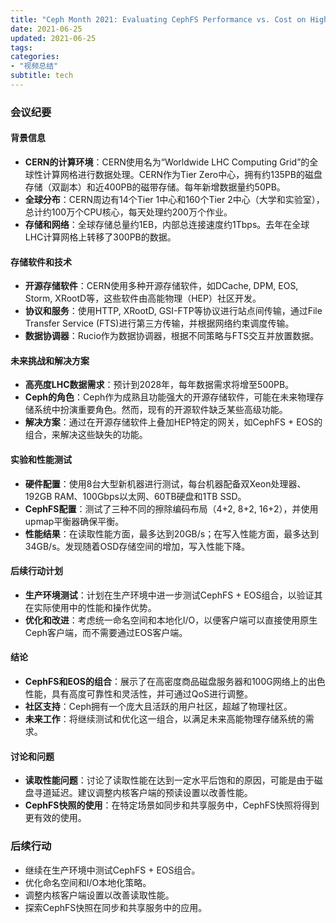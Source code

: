 ```yaml
---
title: "Ceph Month 2021: Evaluating CephFS Performance vs. Cost on High-Density Commodity Disk Servers"
date: 2021-06-25
updated: 2021-06-25
tags:
categories:
- "视频总结"
subtitle: tech
---
```



### 会议纪要

#### 背景信息
- **CERN的计算环境**：CERN使用名为“Worldwide LHC Computing Grid”的全球性计算网格进行数据处理。CERN作为Tier Zero中心，拥有约135PB的磁盘存储（双副本）和近400PB的磁带存储。每年新增数据量约50PB。
- **全球分布**：CERN周边有14个Tier 1中心和160个Tier 2中心（大学和实验室），总计约100万个CPU核心，每天处理约200万个作业。
- **存储和网络**：全球存储总量约1EB，内部总连接速度约1Tbps。去年在全球LHC计算网格上转移了300PB的数据。

#### 存储软件和技术
- **开源存储软件**：CERN使用多种开源存储软件，如DCache, DPM, EOS, Storm, XRootD等，这些软件由高能物理（HEP）社区开发。
- **协议和服务**：使用HTTP, XRootD, GSI-FTP等协议进行站点间传输，通过File Transfer Service (FTS)进行第三方传输，并根据网络约束调度传输。
- **数据协调器**：Rucio作为数据协调器，根据不同策略与FTS交互并放置数据。

#### 未来挑战和解决方案
- **高亮度LHC数据需求**：预计到2028年，每年数据需求将增至500PB。
- **Ceph的角色**：Ceph作为成熟且功能强大的开源存储软件，可能在未来物理存储系统中扮演重要角色。然而，现有的开源软件缺乏某些高级功能。
- **解决方案**：通过在开源存储软件上叠加HEP特定的网关，如CephFS + EOS的组合，来解决这些缺失的功能。

#### 实验和性能测试
- **硬件配置**：使用8台大型新机器进行测试，每台机器配备双Xeon处理器、192GB RAM、100Gbps以太网、60TB硬盘和1TB SSD。
- **CephFS配置**：测试了三种不同的擦除编码布局（4+2, 8+2, 16+2），并使用upmap平衡器确保平衡。
- **性能结果**：在读取性能方面，最多达到20GB/s；在写入性能方面，最多达到34GB/s。发现随着OSD存储空间的增加，写入性能下降。

#### 后续行动计划
- **生产环境测试**：计划在生产环境中进一步测试CephFS + EOS组合，以验证其在实际使用中的性能和操作优势。
- **优化和改进**：考虑统一命名空间和本地化I/O，以便客户端可以直接使用原生Ceph客户端，而不需要通过EOS客户端。

#### 结论
- **CephFS和EOS的组合**：展示了在高密度商品磁盘服务器和100G网络上的出色性能，具有高度可靠性和灵活性，并可通过QoS进行调整。
- **社区支持**：Ceph拥有一个庞大且活跃的用户社区，超越了物理社区。
- **未来工作**：将继续测试和优化这一组合，以满足未来高能物理存储系统的需求。

#### 讨论和问题
- **读取性能问题**：讨论了读取性能在达到一定水平后饱和的原因，可能是由于磁盘寻道延迟。建议调整内核客户端的预读设置以改善性能。
- **CephFS快照的使用**：在特定场景如同步和共享服务中，CephFS快照将得到更有效的使用。

### 后续行动
- 继续在生产环境中测试CephFS + EOS组合。
- 优化命名空间和I/O本地化策略。
- 调整内核客户端设置以改善读取性能。
- 探索CephFS快照在同步和共享服务中的应用。